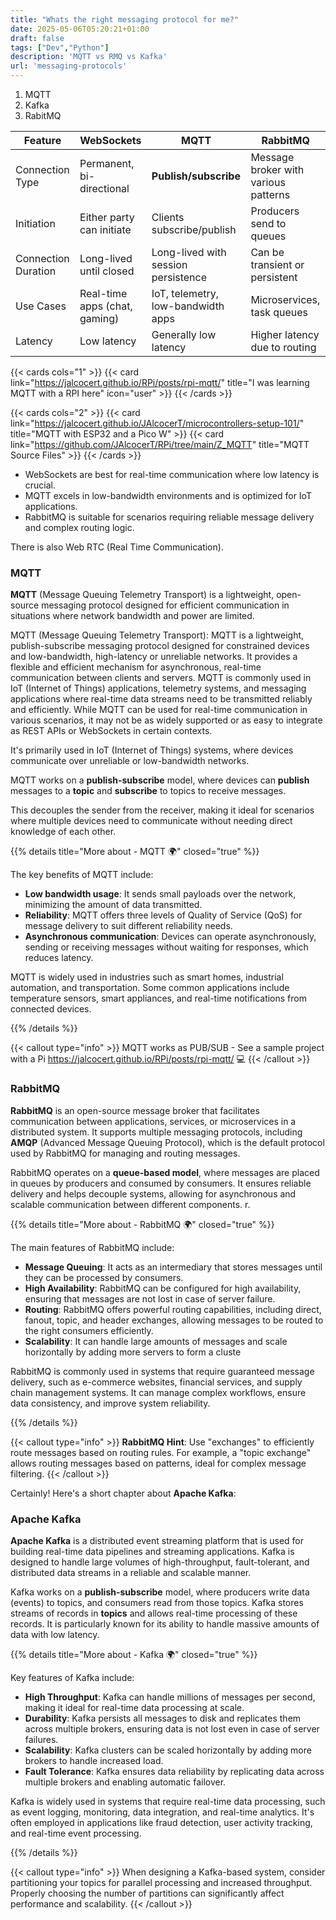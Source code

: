 ```yaml
---
title: "Whats the right messaging protocol for me?"
date: 2025-05-06T05:20:21+01:00
draft: false
tags: ["Dev","Python"]
description: 'MQTT vs RMQ vs Kafka'
url: 'messaging-protocols'
---
```


1. MQTT
2. Kafka
3. RabitMQ


| Feature               | WebSockets                         | MQTT                               | RabbitMQ                           |
|-----------------------|------------------------------------|-------------------------------------|------------------------------------|
| Connection Type       | Permanent, bi-directional          | **Publish/subscribe**                   | Message broker with various patterns|
| Initiation            | Either party can initiate          | Clients subscribe/publish           | Producers send to queues            |
| Connection Duration    | Long-lived until closed            | Long-lived with session persistence | Can be transient or persistent      |
| Use Cases             | Real-time apps (chat, gaming)     | IoT, telemetry, low-bandwidth apps  | Microservices, task queues         |
| Latency               | Low latency                        | Generally low latency               | Higher latency due to routing      |


{{< cards cols="1" >}}
  {{< card link="https://jalcocert.github.io/RPi/posts/rpi-mqtt/" title="I was learning MQTT with a RPI here" icon="user" >}}
{{< /cards >}}

{{< cards cols="2" >}}
  {{< card link="https://jalcocert.github.io/JAlcocerT/microcontrollers-setup-101/" title="MQTT with ESP32 and a Pico W" >}}
  {{< card link="https://github.com/JAlcocerT/RPi/tree/main/Z_MQTT" title="MQTT Source Files" >}}
{{< /cards >}}

* WebSockets are best for real-time communication where low latency is crucial.
* MQTT excels in low-bandwidth environments and is optimized for IoT applications.
* RabbitMQ is suitable for scenarios requiring reliable message delivery and complex routing logic.

There is also Web RTC (Real Time Communication).

### MQTT

**MQTT** (Message Queuing Telemetry Transport) is a lightweight, open-source messaging protocol designed for efficient communication in situations where network bandwidth and power are limited. 

MQTT (Message Queuing Telemetry Transport):
        MQTT is a lightweight, publish-subscribe messaging protocol designed for constrained devices and low-bandwidth, high-latency or unreliable networks.
        It provides a flexible and efficient mechanism for asynchronous, real-time communication between clients and servers.
        MQTT is commonly used in IoT (Internet of Things) applications, telemetry systems, and messaging applications where real-time data streams need to be transmitted reliably and efficiently.
        While MQTT can be used for real-time communication in various scenarios, it may not be as widely supported or as easy to integrate as REST APIs or WebSockets in certain contexts.    


It's primarily used in IoT (Internet of Things) systems, where devices communicate over unreliable or low-bandwidth networks.

MQTT works on a **publish-subscribe** model, where devices can **publish** messages to a **topic** and **subscribe** to topics to receive messages. 

This decouples the sender from the receiver, making it ideal for scenarios where multiple devices need to communicate without needing direct knowledge of each other.


{{% details title="More about - MQTT 🌍" closed="true" %}}

The key benefits of MQTT include:
- **Low bandwidth usage**: It sends small payloads over the network, minimizing the amount of data transmitted.
- **Reliability**: MQTT offers three levels of Quality of Service (QoS) for message delivery to suit different reliability needs.
- **Asynchronous communication**: Devices can operate asynchronously, sending or receiving messages without waiting for responses, which reduces latency.


MQTT is widely used in industries such as smart homes, industrial automation, and transportation. Some common applications include temperature sensors, smart appliances, and real-time notifications from connected devices.

{{% /details %}}



{{< callout type="info" >}}
MQTT works as PUB/SUB - See a sample project with a Pi https://jalcocert.github.io/RPi/posts/rpi-mqtt/  💻 
{{< /callout >}}


### RabbitMQ

**RabbitMQ** is an open-source message broker that facilitates communication between applications, services, or microservices in a distributed system. It supports multiple messaging protocols, including **AMQP** (Advanced Message Queuing Protocol), which is the default protocol used by RabbitMQ for managing and routing messages.

RabbitMQ operates on a **queue-based model**, where messages are placed in queues by producers and consumed by consumers. It ensures reliable delivery and helps decouple systems, allowing for asynchronous and scalable communication between different components.
r.

{{% details title="More about - RabbitMQ 🌍" closed="true" %}}


The main features of RabbitMQ include:
- **Message Queuing**: It acts as an intermediary that stores messages until they can be processed by consumers.
- **High Availability**: RabbitMQ can be configured for high availability, ensuring that messages are not lost in case of server failure.
- **Routing**: RabbitMQ offers powerful routing capabilities, including direct, fanout, topic, and header exchanges, allowing messages to be routed to the right consumers efficiently.
- **Scalability**: It can handle large amounts of messages and scale horizontally by adding more servers to form a cluste

RabbitMQ is commonly used in systems that require guaranteed message delivery, such as e-commerce websites, financial services, and supply chain management systems. It can manage complex workflows, ensure data consistency, and improve system reliability.

{{% /details %}}

{{< callout type="info" >}}
**RabbitMQ Hint**: Use "exchanges" to efficiently route messages based on routing rules. For example, a "topic exchange" allows routing messages based on patterns, ideal for complex message filtering.
{{< /callout >}}

Certainly! Here's a short chapter about **Apache Kafka**:

### Apache Kafka

**Apache Kafka** is a distributed event streaming platform that is used for building real-time data pipelines and streaming applications. Kafka is designed to handle large volumes of high-throughput, fault-tolerant, and distributed data streams in a reliable and scalable manner.

Kafka works on a **publish-subscribe** model, where producers write data (events) to topics, and consumers read from those topics. Kafka stores streams of records in **topics** and allows real-time processing of these records. It is particularly known for its ability to handle massive amounts of data with low latency.


{{% details title="More about - Kafka 🌍" closed="true" %}}

Key features of Kafka include:
- **High Throughput**: Kafka can handle millions of messages per second, making it ideal for real-time data processing at scale.
- **Durability**: Kafka persists all messages to disk and replicates them across multiple brokers, ensuring data is not lost even in case of server failures.
- **Scalability**: Kafka clusters can be scaled horizontally by adding more brokers to handle increased load.
- **Fault Tolerance**: Kafka ensures data reliability by replicating data across multiple brokers and enabling automatic failover.


Kafka is widely used in systems that require real-time data processing, such as event logging, monitoring, data integration, and real-time analytics. It's often employed in applications like fraud detection, user activity tracking, and real-time event processing.

{{% /details %}}

{{< callout type="info" >}}
When designing a Kafka-based system, consider partitioning your topics for parallel processing and increased throughput. Properly choosing the number of partitions can significantly affect performance and scalability.
{{< /callout >}}

